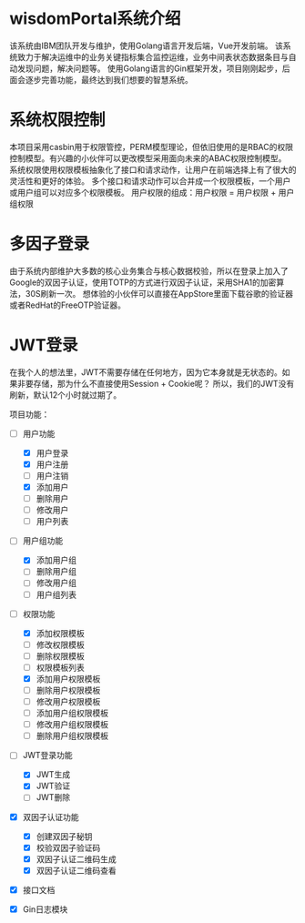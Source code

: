 # wisdomPortal系统介绍

该系统由IBM团队开发与维护，使用Golang语言开发后端，Vue开发前端。
该系统致力于解决运维中的业务关键指标集合监控运维，业务中间表状态数据条目与自动发现问题，解决问题等。
使用Golang语言的Gin框架开发，项目刚刚起步，后面会逐步完善功能，最终达到我们想要的智慧系统。

# 系统权限控制
本项目采用casbin用于权限管控，PERM模型理论，但依旧使用的是RBAC的权限控制模型。有兴趣的小伙伴可以更改模型采用面向未来的ABAC权限控制模型。
系统权限使用权限模板抽象化了接口和请求动作，让用户在前端选择上有了很大的灵活性和更好的体验。
多个接口和请求动作可以合并成一个权限模板，一个用户或用户组可以对应多个权限模板。
用户权限的组成：用户权限 = 用户权限 + 用户组权限

# 多因子登录
由于系统内部维护大多数的核心业务集合与核心数据校验，所以在登录上加入了Google的双因子认证，使用TOTP的方式进行双因子认证，采用SHA1的加密算法，30S刷新一次。
想体验的小伙伴可以直接在AppStore里面下载谷歌的验证器或者RedHat的FreeOTP验证器。

# JWT登录
在我个人的想法里，JWT不需要存储在任何地方，因为它本身就是无状态的。如果非要存储，那为什么不直接使用Session + Cookie呢？
所以，我们的JWT没有刷新，默认12个小时就过期了。

项目功能：
- [ ] 用户功能
    - [X] 用户登录 
    - [X] 用户注册 
    - [ ] 用户注销 
    - [X] 添加用户
    - [ ] 删除用户
    - [ ] 修改用户
    - [ ] 用户列表
- [ ] 用户组功能
    - [X] 添加用户组
    - [ ] 删除用户组
    - [ ] 修改用户组
    - [ ] 用户组列表
- [ ] 权限功能
    - [X] 添加权限模板
    - [ ] 修改权限模板
    - [ ] 删除权限模板
    - [ ] 权限模板列表
    - [X] 添加用户权限模板
    - [ ] 删除用户权限模板
    - [ ] 修改用户权限模板
    - [ ] 添加用户组权限模板
    - [ ] 修改用户组权限模板
    - [ ] 删除用户组权限模板
- [ ] JWT登录功能
    - [X] JWT生成
    - [X] JWT验证
    - [ ] JWT删除
- [X] 双因子认证功能
    - [X] 创建双因子秘钥
    - [X] 校验双因子验证码
    - [X] 双因子认证二维码生成
    - [X] 双因子认证二维码查看
- [X] 接口文档
- [X] Gin日志模块

